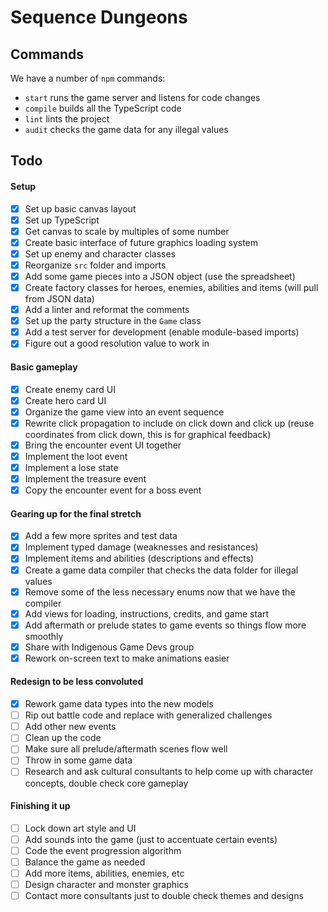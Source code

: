 # Sequence Dungeons

## Commands
We have a number of `npm` commands:
- `start` runs the game server and listens for code changes
- `compile` builds all the TypeScript code
- `lint` lints the project
- `audit` checks the game data for any illegal values

## Todo
#### Setup
- [x] Set up basic canvas layout
- [x] Set up TypeScript
- [x] Get canvas to scale by multiples of some number
- [x] Create basic interface of future graphics loading system
- [x] Set up enemy and character classes
- [x] Reorganize `src` folder and imports
- [x] Add some game pieces into a JSON object (use the spreadsheet)
- [x] Create factory classes for heroes, enemies, abilities and items (will pull from JSON data)
- [x] Add a linter and reformat the comments
- [x] Set up the party structure in the `Game` class
- [x] Add a test server for development (enable module-based imports)
- [x] Figure out a good resolution value to work in

#### Basic gameplay
- [x] Create enemy card UI
- [x] Create hero card UI
- [x] Organize the game view into an event sequence
- [x] Rewrite click propagation to include on click down and click up (reuse coordinates from click down, this is for graphical feedback)
- [x] Bring the encounter event UI together
- [x] Implement the loot event
- [x] Implement a lose state
- [x] Implement the treasure event
- [x] Copy the encounter event for a boss event

#### Gearing up for the final stretch
- [x] Add a few more sprites and test data
- [x] Implement typed damage (weaknesses and resistances)
- [x] Implement items and abilities (descriptions and effects)
- [x] Create a game data compiler that checks the data folder for illegal values
- [x] Remove some of the less necessary enums now that we have the compiler
- [x] Add views for loading, instructions, credits, and game start
- [x] Add aftermath or prelude states to game events so things flow more smoothly
- [x] Share with Indigenous Game Devs group
- [x] Rework on-screen text to make animations easier

#### Redesign to be less convoluted
- [x] Rework game data types into the new models
- [ ] Rip out battle code and replace with generalized challenges
- [ ] Add other new events
- [ ] Clean up the code
- [ ] Make sure all prelude/aftermath scenes flow well
- [ ] Throw in some game data
- [ ] Research and ask cultural consultants to help come up with character concepts, double check core gameplay

#### Finishing it up
- [ ] Lock down art style and UI
- [ ] Add sounds into the game (just to accentuate certain events)
- [ ] Code the event progression algorithm
- [ ] Balance the game as needed
- [ ] Add more items, abilities, enemies, etc
- [ ] Design character and monster graphics
- [ ] Contact more consultants just to double check themes and designs